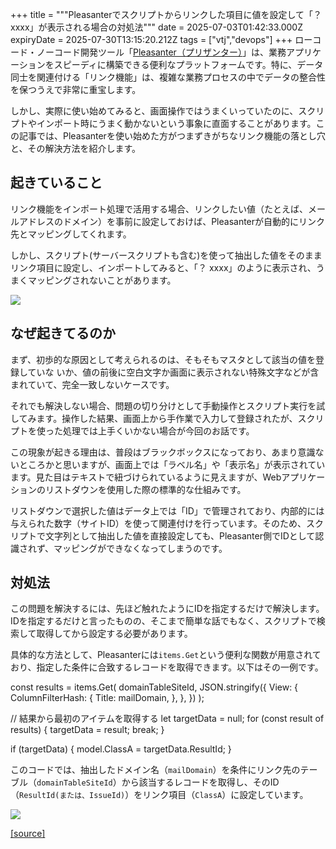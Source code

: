 +++
title = """Pleasanterでスクリプトからリンクした項目に値を設定して「？ xxxx」が表示される場合の対処法"""
date = 2025-07-03T01:42:33.000Z
expiryDate = 2025-07-30T13:15:20.212Z
tags = ["vtj","devops"]
+++
ローコード・ノーコード開発ツール「[Pleasanter（プリザンター）](https://pleasanter.org/)」は、業務アプリケーションをスピーディに構築できる便利なプラットフォームです。特に、データ同士を関連付ける「リンク機能」は、複雑な業務プロセスの中でデータの整合性を保つうえで非常に重宝します。

しかし、実際に使い始めてみると、画面操作ではうまくいっていたのに、スクリプトやインポート時にうまく動かないという事象に直面することがあります。この記事では、Pleasanterを使い始めた方がつまずきがちなリンク機能の落とし穴と、その解決方法を紹介します。

起きていること
-------

リンク機能をインポート処理で活用する場合、リンクしたい値（たとえば、メールアドレスのドメイン）を事前に設定しておけば、Pleasanterが自動的にリンク先とマッピングしてくれます。

しかし、スクリプト(サーバースクリプトも含む)を使って抽出した値をそのままリンク項目に設定し、インポートしてみると、「？ xxxx」のように表示され、うまくマッピングされないことがあります。

![](https://cdn-ak.f.st-hatena.com/images/fotolife/v/virtualtech/20250703/20250703104235.png)

なぜ起きてるのか
--------

まず、初歩的な原因として考えられるのは、そもそもマスタとして該当の値を登録していな いか、値の前後に空白文字か画面に表示されない特殊文字などが含まれていて、完全一致しないケースです。

それでも解決しない場合、問題の切り分けとして手動操作とスクリプト実行を試してみます。操作した結果、画面上から手作業で入力して登録されたが、スクリプトを使った処理では上手くいかない場合が今回のお話です。

この現象が起きる理由は、普段はブラックボックスになっており、あまり意識ないところかと思いますが、画面上では「ラベル名」や「表示名」が表示されています。見た目はテキストで紐づけられているように見えますが、Webアプリケーションのリストダウンを使用した際の標準的な仕組みです。

リストダウンで選択した値はデータ上では「ID」で管理されており、内部的には与えられた数字（サイトID）を使って関連付けを行っています。そのため、スクリプトで文字列として抽出した値を直接設定しても、Pleasanter側でIDとして認識されず、マッピングができなくなってしまうのです。

対処法
---

この問題を解決するには、先ほど触れたようにIDを指定するだけで解決します。IDを指定するだけと言ったものの、そこまで簡単な話でもなく、スクリプトで検索して取得してから設定する必要があります。

具体的な方法として、Pleasanterには`items.Get`という便利な関数が用意されており、指定した条件に合致するレコードを取得できます。以下はその一例です。

const results \= items.Get(
  domainTableSiteId,
  JSON.stringify({
    View: {
      ColumnFilterHash: {
        Title: mailDomain,
      },
    },
  })
);

// 結果から最初のアイテムを取得する
let targetData \= null;
for (const result of results) {
  targetData \= result;
  break;
}

if (targetData) {
  model.ClassA \= targetData.ResultId;
}

このコードでは、抽出したドメイン名（`mailDomain`）を条件にリンク先のテーブル（`domainTableSiteId`）から該当するレコードを取得し、そのID（`ResultId(または、IssueId)`）をリンク項目（`ClassA`）に設定しています。

![](https://cdn-ak.f.st-hatena.com/images/fotolife/v/virtualtech/20250703/20250703104238.png)

[[source]](https://devops-blog.virtualtech.jp/entry/20250703/1751506953)
